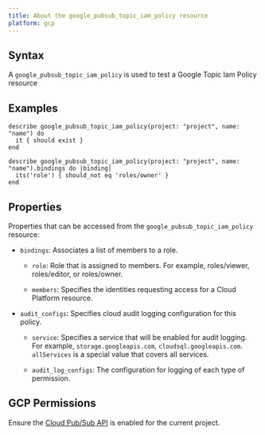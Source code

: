 ```yaml
---
title: About the google_pubsub_topic_iam_policy resource
platform: gcp
---
```


## Syntax
A `google_pubsub_topic_iam_policy` is used to test a Google Topic Iam Policy resource

## Examples
```
describe google_pubsub_topic_iam_policy(project: "project", name: "name") do
  it { should exist }
end

describe google_pubsub_topic_iam_policy(project: "project", name: "name").bindings do |binding|
  its('role') { should_not eq 'roles/owner' }
end
```

## Properties
Properties that can be accessed from the `google_pubsub_topic_iam_policy` resource:

  * `bindings`: Associates a list of members to a role.

    * `role`: Role that is assigned to members. For example, roles/viewer, roles/editor, or roles/owner.

    * `members`: Specifies the identities requesting access for a Cloud Platform resource.

  * `audit_configs`: Specifies cloud audit logging configuration for this policy.

    * `service`: Specifies a service that will be enabled for audit logging. For example, `storage.googleapis.com`, `cloudsql.googleapis.com`. `allServices`  is a special value that covers all services.

    * `audit_log_configs`: The configuration for logging of each type of permission.



## GCP Permissions

Ensure the [Cloud Pub/Sub API](https://console.cloud.google.com/apis/library/pubsub.googleapis.com/) is enabled for the current project.
